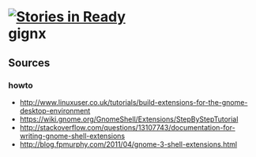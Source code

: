 [![Stories in Ready](https://badge.waffle.io/topa/gignx.png?label=ready)](https://waffle.io/topa/gignx)  
gignx
=====

## Sources
### howto
- http://www.linuxuser.co.uk/tutorials/build-extensions-for-the-gnome-desktop-environment
- https://wiki.gnome.org/GnomeShell/Extensions/StepByStepTutorial
- http://stackoverflow.com/questions/13107743/documentation-for-writing-gnome-shell-extensions
- http://blog.fpmurphy.com/2011/04/gnome-3-shell-extensions.html
